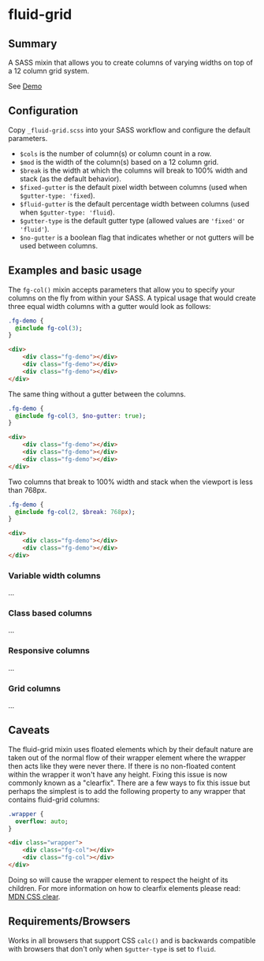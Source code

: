 # fluid-grid

## Summary

A SASS mixin that allows you to create columns of varying widths on top of a 12 column grid system.

See [Demo](http://xaxis.github.io/fluid-grid/)

## Configuration

Copy `_fluid-grid.scss` into your SASS workflow and configure the default parameters. 

* `$cols` is the number of column(s) or column count in a row.
* `$mod` is the width of the column(s) based on a 12 column grid.
* `$break` is the width at which the columns will break to 100% width and stack (as the default behavior).
* `$fixed-gutter` is the default pixel width between columns (used when `$gutter-type: 'fixed`).
* `$fluid-gutter` is the default percentage width between columns (used when `$gutter-type: 'fluid`).
* `$gutter-type` is the default gutter type (allowed values are `'fixed'` or `'fluid'`).
* `$no-gutter` is a boolean flag that indicates whether or not gutters will be used between columns.

## Examples and basic usage 

The `fg-col()` mixin accepts parameters that allow you to specify your columns on the fly from within your SASS. A 
typical usage that would create three equal width columns with a gutter would look as follows:

```sass
.fg-demo {
  @include fg-col(3);
}
```
```html
<div>
    <div class="fg-demo"></div>
    <div class="fg-demo"></div>
    <div class="fg-demo"></div>
</div>
```

The same thing without a gutter between the columns.

```sass
.fg-demo {
  @include fg-col(3, $no-gutter: true);
}
```
```html
<div>
    <div class="fg-demo"></div>
    <div class="fg-demo"></div>
    <div class="fg-demo"></div>
</div>
```

Two columns that break to 100% width and stack when the viewport is less than 768px.

```sass
.fg-demo {
  @include fg-col(2, $break: 768px);
}
```
```html
<div>
    <div class="fg-demo"></div>
    <div class="fg-demo"></div>
</div>
```

### Variable width columns

...

### Class based columns

...

### Responsive columns

...

### Grid columns

...

## Caveats

The fluid-grid mixin uses floated elements which by their default nature are taken out of the normal flow of their 
wrapper element where the wrapper then acts like they were never there. If there is no non-floated content within the
wrapper it won't have any height. Fixing this issue is now commonly known as a "clearfix". There are a few ways to fix
this issue but perhaps the simplest is to add the following property to any wrapper that contains fluid-grid columns:

```sass
.wrapper {
  overflow: auto;
}
```

```html
<div class="wrapper">
    <div class="fg-col"></div>
    <div class="fg-col"></div>
</div>
```

Doing so will cause the wrapper element to respect the height of its children. For more information on how to clearfix
elements please read: [MDN CSS clear](https://developer.mozilla.org/en-US/docs/Web/CSS/clear).

## Requirements/Browsers

Works in all browsers that support CSS `calc()` and is backwards compatible with browsers that don't only when 
`$gutter-type` is set to `fluid`.
